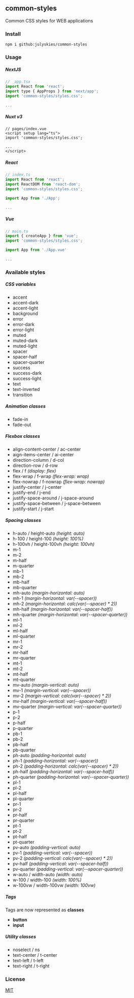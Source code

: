## common-styles

Common CSS styles for WEB applications

### Install

```shell script
npm i github:julyskies/common-styles
```

### Usage

##### NextJS

```jsx
// _app.tsx
import React from 'react';
import type { AppProps } from 'next/app';
import 'common-styles/styles.css';

...
```

##### Nuxt v3

```vue
// pages/index.vue
<script setup lang="ts">
import 'common-styles/styles.css';

...
</script>
```

##### React

```typescript
// index.ts
import React from 'react';
import ReactDOM from 'react-dom';
import 'common-styles/styles.css';

import App from './App';

...
```

##### Vue

```typescript
// main.ts
import { createApp } from 'vue';
import 'common-styles/styles.css';

import App from './App.vue'

...
```

### Available styles

##### CSS variables

- accent
- accent-dark
- accent-light
- background
- error
- error-dark
- error-light
- muted
- muted-dark
- muted-light
- spacer
- spacer-half
- spacer-quarter
- success
- success-dark
- success-light
- text
- text-inverted
- transition

##### Animation classes

- fade-in
- fade-out

##### Flexbox classes

- align-content-center / ac-center
- aign-items-center / ai-center
- direction-column / d-col
- direction-row / d-row
- flex / f *(display: flex)*
- flex-wrap / f-wrap *(flex-wrap: wrap)*
- flex-nowrap / f-nowrap *(flex-wrap: nowrap)*
- justify-center / j-center
- justify-end / j-end
- justify-space-around / j-space-around
- justify-space-between / j-space-between
- justify-start / j-start

##### Spacing classes

- h-auto / height-auto *(height: auto)*
- h-100 / height-100 *(height: 100%)*
- h-100vh / height-100vh *(height: 100vh)*
- m-1
- m-2
- m-half
- m-quarter
- mb-1
- mb-2
- mb-half
- mb-quarter
- mh-auto *(margin-horizontal: auto)*
- mh-1 *(margin-horizontal: var(--spacer))*
- mh-2 *(margin-horizontal: calc(var(--spacer) * 2))*
- mh-half *(margin-horizontal: var(--spacer-half))*
- mh-quarter *(margin-horizontal: var(--spacer-quarter))*
- ml-1
- ml-2
- ml-half
- ml-quarter
- mr-1
- mr-2
- mr-half
- mr-quarter
- mt-1
- mt-2
- mt-half
- mt-quarter
- mv-auto *(margin-vertical: auto)*
- mv-1 *(margin-vertical: var(--spacer))*
- mv-2 *(margin-vertical: calc(var(--spacer) * 2))*
- mv-half *(margin-vertical: var(--spacer-half))*
- mv-quarter *(margin-vertical: var(--spacer-quarter))*
- p-1
- p-2
- p-half
- p-quarter
- pb-1
- pb-2
- pb-half
- pb-quarter
- ph-auto *(padding-horizontal: auto)*
- ph-1 *(padding-horizontal: var(--spacer))*
- ph-2 *(padding-horizontal: calc(var(--spacer) * 2))*
- ph-half *(padding-horizontal: var(--spacer-half))*
- ph-quarter *(padding-horizontal: var(--spacer-quarter))*
- pl-1
- pl-2
- pl-half
- pl-quarter
- pr-1
- pr-2
- pr-half
- pr-quarter
- pt-1
- pt-2
- pt-half
- pt-quarter
- pv-auto *(padding-vertical: auto)*
- pv-1 *(padding-vertical: var(--spacer))*
- pv-2 *(padding-vertical: calc(var(--spacer) * 2))*
- pv-half *(padding-vertical: var(--spacer-half))*
- pv-quarter *(padding-vertical: var(--spacer-quarter))*
- w-auto / width-auto *(width: auto)*
- w-100 / width-100 *(width: 100%)*
- w-100vw / width-100vw *(width: 100vw)*

##### Tags

Tags are now represented as **classes**

- **button**
- **input**

##### Utility classes

- noselect / ns
- text-center / t-center
- text-left / t-left
- text-right / t-right

### License

[MIT](./LICENSE.md)
